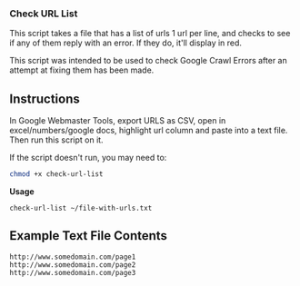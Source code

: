 ### Check URL List ###

This script takes a file that has a list of urls
1 url per line, and checks to see if any of them
reply with an error. If they do, it'll display in
red.

This script was intended to be used to check Google
Crawl Errors after an attempt at fixing them has been
made.

## Instructions ##

In Google Webmaster Tools, export URLS as CSV, open in
excel/numbers/google docs, highlight url column and paste into a text file.
Then run this script on it.

If the script doesn't run, you may need to:

```bash
chmod +x check-url-list
```

**Usage**

```
check-url-list ~/file-with-urls.txt
```

## Example Text File Contents ##

```
http://www.somedomain.com/page1
http://www.somedomain.com/page2
http://www.somedomain.com/page3
```
